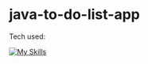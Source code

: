 # java-to-do-list-app
Tech used:

[![My Skills](https://skillicons.dev/icons?i=java)](https://skillicons.dev)

